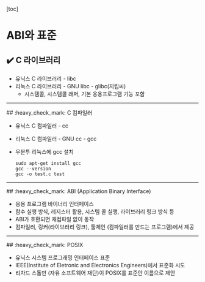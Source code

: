 [toc]

# ABI와 표준

## :heavy_check_mark: C 라이브러리

- 유닉스 C 라이브러리 - libc
- 리눅스 C 라이브러리 - GNU libc - glibc(지립씨)
  - 시스템콜, 시스템콜 래퍼, 기본 응용프로그램 기능 포함





<hr>
## :heavy_check_mark: C 컴파일러

- 유닉스 C 컴파일러 - cc

- 리눅스 C 컴파일러 - GNU cc - gcc

- 우분투 리눅스에 gcc 설치

  ```
  sudo apt-get install gcc
  gcc --version
  gcc -o test.c test
  ```

  



<hr>
## :heavy_check_mark: ABI (Application Binary Interface)

- 응용 프로그램 바이너리 인터페이스
- 함수 실행 방식, 레지스터 활용, 시스템 콜 실행, 라이브러리 링크 방식 등
- ABI가 호환되면 재컴파일 없이 동작
- 컴파일러, 링커(라이브러리 링크), 툴체인 (컴파일러를 만드는 프로그램)에서 제공





<hr>
## :heavy_check_mark: POSIX

- 유닉스 시스템 프로그래밍 인터페이스 표준
- IEEE(Institute of Eletronic and Electronics Engineers)에서 표준화 시도
- 리차드 스톨만 (자유 소프트웨어 재단)이 POSIX를 표준안 이름으로 제안




